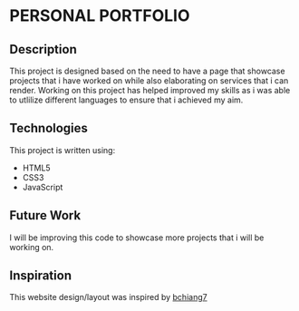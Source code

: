 # PERSONAL PORTFOLIO
## Description
This project is designed based on the need to have a page that showcase projects that i have worked on while also elaborating on services that i can render. Working on this project has helped improved my skills as i was able to utlilize different languages to ensure that i achieved my aim.

## Technologies
This project is written using:

* HTML5
* CSS3
* JavaScript

## Future Work
I will be improving this code to showcase more projects that i will be working on.

## Inspiration
This website design/layout was inspired by [bchiang7](https://github.com/bchiang7)
